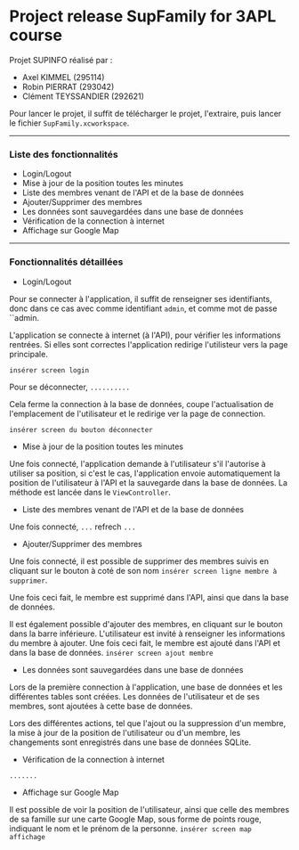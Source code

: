 # Project release SupFamily for 3APL course

Projet SUPINFO réalisé par :
- Axel KIMMEL (295114)
- Robin PIERRAT (293042)
- Clément TEYSSANDIER (292621)

Pour lancer le projet, il suffit de télécharger le projet, l'extraire, puis lancer le fichier ``SupFamily.xcworkspace``.

-----------------

### Liste des fonctionnalités

- Login/Logout
- Mise à jour de la position toutes les minutes
- Liste des membres venant de l'API et de la base de données
- Ajouter/Supprimer des membres
- Les données sont sauvegardées dans une base de données
- Vérification de la connection à internet
- Affichage sur Google Map

-----------------

### Fonctionnalités détaillées


- Login/Logout

Pour se connecter à l'application, il suffit de renseigner ses identifiants, donc dans ce cas avec 
comme identifiant ``admin``, et comme mot de passe ``admin.

L'application se connecte à internet (à l'API), pour vérifier les informations rentrées. 
Si elles sont correctes l'application redirige l'utilisteur vers la page principale.

```insérer screen login```

Pour se déconnecter, ``..........``

Cela ferme la connection à la base de données, coupe l'actualisation de l'emplacement de l'utilisateur 
et le redirige ver la page de connection.

```insérer screen du bouton déconnecter```

- Mise à jour de la position toutes les minutes

Une fois connecté, l'application demande à l'utilisateur s'il l'autorise à utiliser sa position,
si c'est le cas, l'application envoie automatiquement la position de l'utilisateur à l'API
et la sauvegarde dans la base de données. La méthode est lancée dans le ``ViewController``.

- Liste des membres venant de l'API et de la base de données

Une fois connecté, ``...``
refrech ``...``


- Ajouter/Supprimer des membres

Une fois connecté, il est possible de supprimer des membres suivis en cliquant sur le bouton à 
coté de son nom ``insérer screen ligne membre à supprimer``. 

Une fois ceci fait, le membre est supprimé dans l'API, ainsi que dans la base de données.

Il est également possible d'ajouter des membres, en cliquant sur le bouton dans la barre inférieure.
L'utilisateur est invité à renseigner les informations du membre à ajouter. Une fois ceci fait,
le membre est ajouté dans l'API et dans la base de données. ``insérer screen ajout membre``

- Les données sont sauvegardées dans une base de données

Lors de la première connection à l'application, une base de données et les différentes tables sont créées. 
Les données de l'utilisateur et de ses membres, sont ajoutées à cette base de données.

Lors des différentes actions, tel que l'ajout ou la suppression d'un membre, la mise à jour de la position
de l'utilisateur ou d'un membre, les changements sont enregistrés dans une base de données SQLite.

- Vérification de la connection à internet

```.......```

- Affichage sur Google Map

Il est possible de voir la position de l'utilisateur, ainsi que celle des membres de sa famille sur 
une carte Google Map, sous forme de points rouge, indiquant le nom et le prénom de la personne.
``insérer screen map affichage``

